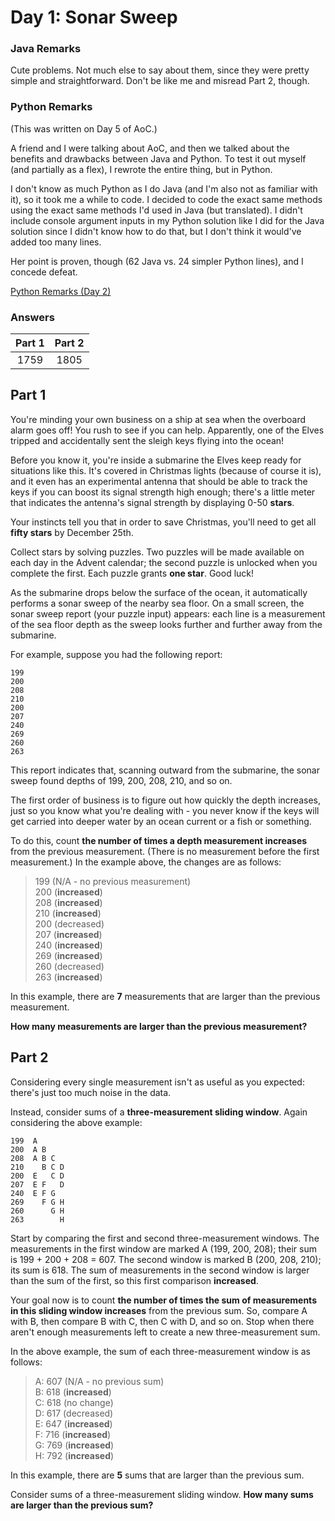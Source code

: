 # Day 1: Sonar Sweep

### Java Remarks
Cute problems. Not much else to say about them, since they were pretty simple and straightforward. Don't be like me and misread Part 2, though.

### Python Remarks
(This was written on Day 5 of AoC.)

A friend and I were talking about AoC, and then we talked about the benefits and drawbacks between Java and Python. To test it out myself (and partially as a flex), I rewrote the entire thing, but in Python.

I don't know as much Python as I do Java (and I'm also not as familiar with it), so it took me a while to code. I decided to code the exact same methods using the exact same methods I'd used in Java (but translated). I didn't include console argument inputs in my Python solution like I did for the Java solution since I didn't know how to do that, but I don't think it would've added too many lines.

Her point is proven, though (62 Java vs. 24 simpler Python lines), and I concede defeat.

[Python Remarks (Day 2)](https://github.com/Daphne-Qin/AdventOfCode2021/tree/main/Problem02#python-remarks)

### Answers
| Part 1 | Part 2 |
| :---: | :---: |
| 1759 | 1805 |

## Part 1
You're minding your own business on a ship at sea when the overboard alarm goes off! You rush to see if you can help. Apparently, one of the Elves tripped and accidentally sent the sleigh keys flying into the ocean!

Before you know it, you're inside a submarine the Elves keep ready for situations like this. It's covered in Christmas lights (because of course it is), and it even has an experimental antenna that should be able to track the keys if you can boost its signal strength high enough; there's a little meter that indicates the antenna's signal strength by displaying 0-50 **stars**.

Your instincts tell you that in order to save Christmas, you'll need to get all **fifty stars** by December 25th.

Collect stars by solving puzzles. Two puzzles will be made available on each day in the Advent calendar; the second puzzle is unlocked when you complete the first. Each puzzle grants **one star**. Good luck!

As the submarine drops below the surface of the ocean, it automatically performs a sonar sweep of the nearby sea floor. On a small screen, the sonar sweep report (your puzzle input) appears: each line is a measurement of the sea floor depth as the sweep looks further and further away from the submarine.

For example, suppose you had the following report:
```
199
200
208
210
200
207
240
269
260
263
```
This report indicates that, scanning outward from the submarine, the sonar sweep found depths of 199, 200, 208, 210, and so on.

The first order of business is to figure out how quickly the depth increases, just so you know what you're dealing with - you never know if the keys will get carried into deeper water by an ocean current or a fish or something.

To do this, count **the number of times a depth measurement increases** from the previous measurement. (There is no measurement before the first measurement.) In the example above, the changes are as follows:

> 199 (N/A - no previous measurement)\
> 200 (**increased**)\
> 208 (**increased**)\
> 210 (**increased**)\
> 200 (decreased)\
> 207 (**increased**)\
> 240 (**increased**)\
> 269 (**increased**)\
> 260 (decreased)\
> 263 (**increased**)

In this example, there are **7** measurements that are larger than the previous measurement.

**How many measurements are larger than the previous measurement?**

## Part 2
Considering every single measurement isn't as useful as you expected: there's just too much noise in the data.

Instead, consider sums of a **three-measurement sliding window**. Again considering the above example:
```
199  A      
200  A B    
208  A B C  
210    B C D
200  E   C D
207  E F   D
240  E F G  
269    F G H
260      G H
263        H
```
Start by comparing the first and second three-measurement windows. The measurements in the first window are marked A (199, 200, 208); their sum is 199 + 200 + 208 = 607. The second window is marked B (200, 208, 210); its sum is 618. The sum of measurements in the second window is larger than the sum of the first, so this first comparison **increased**.

Your goal now is to count **the number of times the sum of measurements in this sliding window increases** from the previous sum. So, compare A with B, then compare B with C, then C with D, and so on. Stop when there aren't enough measurements left to create a new three-measurement sum.

In the above example, the sum of each three-measurement window is as follows:

> A: 607 (N/A - no previous sum)\
> B: 618 (**increased**)\
> C: 618 (no change)\
> D: 617 (decreased)\
> E: 647 (**increased**)\
> F: 716 (**increased**)\
> G: 769 (**increased**)\
> H: 792 (**increased**)

In this example, there are **5** sums that are larger than the previous sum.

Consider sums of a three-measurement sliding window. **How many sums are larger than the previous sum?**
